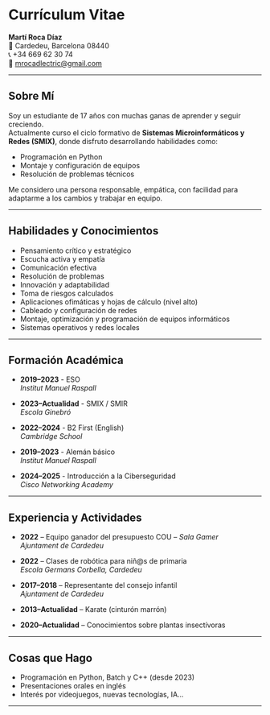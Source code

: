 # Currículum Vitae

**Martí Roca Díaz**  
📍 Cardedeu, Barcelona 08440  
📞 +34 669 62 30 74  
📧 mrocadlectric@gmail.com  

---

## Sobre Mí

Soy un estudiante de 17 años con muchas ganas de aprender y seguir creciendo.  
Actualmente curso el ciclo formativo de **Sistemas Microinformáticos y Redes (SMIX)**, donde disfruto desarrollando habilidades como:

- Programación en Python  
- Montaje y configuración de equipos  
- Resolución de problemas técnicos

Me considero una persona responsable, empática, con facilidad para adaptarme a los cambios y trabajar en equipo.

---

## Habilidades y Conocimientos

- Pensamiento crítico y estratégico  
- Escucha activa y empatía  
- Comunicación efectiva  
- Resolución de problemas  
- Innovación y adaptabilidad  
- Toma de riesgos calculados  
- Aplicaciones ofimáticas y hojas de cálculo (nivel alto)  
- Cableado y configuración de redes  
- Montaje, optimización y programación de equipos informáticos  
- Sistemas operativos y redes locales  

---

## Formación Académica

- **2019–2023** - ESO  
  *Institut Manuel Raspall*  

- **2023–Actualidad** - SMIX / SMIR  
  *Escola Ginebró*  

- **2022–2024** - B2 First (English)  
  *Cambridge School*  

- **2019–2023** - Alemán básico  
  *Institut Manuel Raspall*  

- **2024–2025** - Introducción a la Ciberseguridad  
  *Cisco Networking Academy*

---

## Experiencia y Actividades

- **2022** – Equipo ganador del presupuesto COU – *Sala Gamer*  
  *Ajuntament de Cardedeu*

- **2022** – Clases de robótica para niñ@s de primaria  
  *Escola Germans Corbella, Cardedeu*

- **2017–2018** – Representante del consejo infantil  
  *Ajuntament de Cardedeu*

- **2013–Actualidad** – Karate (cinturón marrón)  

- **2020–Actualidad** – Conocimientos sobre plantas insectívoras  

---

## Cosas que Hago

- Programación en Python, Batch y C++ (desde 2023)  
- Presentaciones orales en inglés  
- Interés por videojuegos, nuevas tecnologías, IA...  

---
